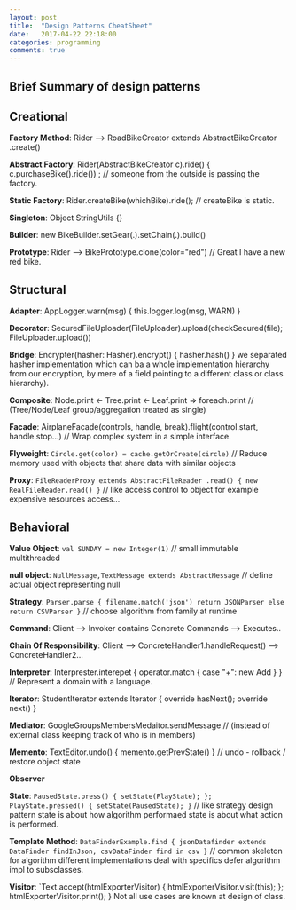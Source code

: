 ```yaml
---
layout: post
title:  "Design Patterns CheatSheet"
date:   2017-04-22 22:18:00
categories: programming
comments: true
---
```

## Brief Summary of design patterns

## Creational

**Factory Method**: Rider --> RoadBikeCreator extends AbstractBikeCreator .create()

**Abstract Factory**: Rider(AbstractBikeCreator c).ride() { c.purchaseBike().ride()) ; // someone from the outside is passing the factory.
 
**Static Factory**: Rider.createBike(whichBike).ride(); // createBike is static.

**Singleton**: Object StringUtils {}

**Builder**: new BikeBuilder.setGear(.).setChain(.).build()

**Prototype**: Rider --> BikePrototype.clone(color="red") // Great I have a new red bike.

## Structural

**Adapter**: AppLogger.warn(msg) { this.logger.log(msg, WARN) }

**Decorator**: SecuredFileUploader(FileUploader).upload(checkSecured(file); FileUploader.upload())

**Bridge**: Encrypter(hasher: Hasher).encrypt() { hasher.hash() } we separated hasher implementation which can ba a whole implementation hierarchy from our encryption, by mere of a field pointing to a different class or class hierarchy).

**Composite**: Node.print <- Tree.print <- Leaf.print => foreach.print // (Tree/Node/Leaf group/aggregation treated as single)

**Facade**: AirplaneFacade(controls, handle, break).flight(control.start, handle.stop...) // Wrap complex system in a simple interface.

**Flyweight**: `Circle.get(color) = cache.getOrCreate(circle)` // Reduce memory used with objects that share data with similar objects

**Proxy**: `FileReaderProxy extends AbstractFileReader .read() { new RealFileReader.read() }` // like access control to object for example expensive resources access...

## Behavioral

**Value Object**: `val SUNDAY = new Integer(1)` // small immutable multithreaded

**null object**: `NullMessage,TextMessage extends AbstractMessage` // define actual object representing null

**Strategy**: `Parser.parse { filename.match('json') return JSONParser else return CSVParser }` // choose algorithm from family at runtime

**Command**: Client --> Invoker contains Concrete Commands --> Executes..

**Chain Of Responsibility**: Client --> ConcreteHandler1.handleRequest() --> ConcreteHandler2... 

**Interpreter**: Interprester.interepet { operator.match { case "+": new Add } } // Represent a domain with a language.

**Iterator**: StudentIterator extends Iterator { override hasNext(); override next() }
 
**Mediator**: GoogleGroupsMembersMedaitor.sendMessage // (instead of external class keeping track of who is in members)

**Memento**: TextEditor.undo() { memento.getPrevState() } // undo - rollback / restore object state

**Observer**

**State**: `PausedState.press() { setState(PlayState); }; PlayState.pressed() { setState(PausedState); }` // like strategy design pattern state is about how algorithm performaed state is about what action is performed.

**Template Method**: `DataFinderExample.find { jsonDatafinder extends DataFinder findInJson, csvDataFinder find in csv }` // common skeleton for algorithm different implementations deal with specifics defer algorithm impl to subsclasses.

**Visitor**: `Text.accept(htmlExporterVisitor) { htmlExporterVisitor.visit(this); }; htmlExporterVisitor.print(); } Not all use cases are known at design of class.
